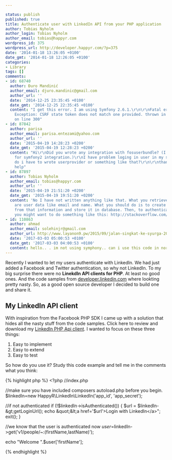 ```yaml
---

status: publish
published: true
title: Authenticate user with LinkedIn API from your PHP application
author: Tobias Nyholm
author_login: Tobias Nyholm
author_email: tobias@happyr.com
wordpress_id: 375
wordpress_url: http://developer.happyr.com/?p=375
date: '2014-01-18 13:26:05 +0100'
date_gmt: '2014-01-18 12:26:05 +0100'
categories:
- Library
tags: []
comments:
- id: 68740
  author: Đuro Mandinić
  author_email: djuro.mandinic@gmail.com
  author_url: ''
  date: '2014-12-25 23:35:45 +0100'
  date_gmt: '2014-12-25 22:35:45 +0100'
  content: "I get this error. I am using Symfony 2.6.1.\r\n\r\nFatal error: Uncaught
    Exception: CSRF state token does not match one provided. thrown in /home4/dmandini/public_html/statsdata/vendor/happyr/linkedin-api-client/src/HappyR/LinkedIn/LinkedIn.php
    on line 300"
- id: 87842
  author: parisa
  author_email: parisa.entezami@yahoo.com
  author_url: ''
  date: '2015-04-19 14:28:23 +0200'
  date_gmt: '2015-04-19 12:28:23 +0200'
  content: "Hi\r\nDid you wrote any integration with fosuserbundle? (I saw your smaples
    for symfony2 integration.)\r\nI have problem loging in user in my symfony2 application.
    do i have to wrote userprovider or something like that?\r\n\r\nthanks for your
    help"
- id: 87897
  author: Tobias Nyholm
  author_email: tobias@happyr.com
  author_url: ''
  date: '2015-04-19 21:51:20 +0200'
  date_gmt: '2015-04-19 19:51:20 +0200'
  content: 'No I have not written anything like that. What you retrieve from LinkedIn
    are user data like email and name. What you should do is to create a user object
    from that information and store it in database. Then, to authenticate the user
    you might want to do something like this: http://stackoverflow.com/questions/9550079/how-to-programmatically-login-authenticate-a-user'
- id: 110863
  author: ahmad
  author_email: solehinjr@gmail.com
  author_url: http://www.layanon9.pw/2015/09/jalan-singkat-ke-syurga-2015.html
  date: '2017-03-03 05:00:53 +0100'
  date_gmt: '2017-03-03 04:00:53 +0100'
  content: hello.. . im not using symphony.. can i use this code in normal php ...?
---
```


Recently I wanted to let my users authenticate with LinkedIn. We had just added a Facebook and Twitter authentication, so why not LinkedIn. To my big surprise there were no <strong>LinekdIn API clients for PHP</strong>. At least no good ones. And the code samples from <a href="https://developer.linkedin.com/documents/code-samples">developer.linkedin.com</a> where lookting pretty nasty. So, as a good open source developer I decided to build one and share it.

<h2>My LinkedIn API client</h2>

With inspiration from the Facebook PHP SDK I came up with a solution that hides all the nasty stuff from the code samples. Click here to review and download my <a href="https://github.com/HappyR/LinkedIn-API-client">LinkedIn PHP Api client</a>. I wanted to focus on these three things:

<ol>
<li>Easy to implement</li>
<li>Easy to extend</li>
<li>Easy to test</li>
</ol>

So how do you use it? Study this code example and tell me in the comments what you think:


{% highlight php %}
&lt;?php
//index.php


//make sure you have included composers autoload.php before you begin.
$linkedIn=new HappyR\LinkedIn\LinkedIn('app_id', 'app_secret');


//if not authenticated
if (!$linkedIn-&gt;isAuthenticated()) {
    $url = $linkedIn-&gt;getLoginUrl();
    echo &quot;&lt;a href='$url'&gt;Login with LinkedIn&lt;/a&gt;&quot;;
    exit();
}


//we know that the user is authenticated now
$user=$linkedIn-&gt;get('v1/people/~:(firstName,lastName)');


echo &quot;Welcome &quot;.$user['firstName'];


{% endhighlight %}

